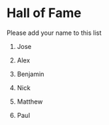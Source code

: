 # Hall of Fame
Please add your name to this list

1. Jose
2. Alex
3. Benjamin
4. Nick
5. Matthew

6. Paul
